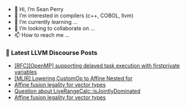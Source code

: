 - 👋 Hi, I’m Sean Perry
- 👀 I’m interested in compilers (c++, COBOL, llvm)
- 🌱 I’m currently learning ...
- 💞️ I’m looking to collaborate on ...
- 📫 How to reach me ...

<!---
s66perry/s66perry is a ✨ special ✨ repository because its `README.md` (this file) appears on your GitHub profile.
You can click the Preview link to take a look at your changes.
--->
### 📕 Latest LLVM Discourse Posts

<!-- DISCOURSE-LLVM:START -->
- [[RFC][OpenMP] supporting delayed task execution with firstprivate variables](https://discourse.llvm.org/t/rfc-openmp-supporting-delayed-task-execution-with-firstprivate-variables/83084#post_1)
- [[MLIR] Lowering CustomOp to Affine Nested for](https://discourse.llvm.org/t/mlir-lowering-customop-to-affine-nested-for/83083#post_1)
- [Affine fusion legality for vector types](https://discourse.llvm.org/t/affine-fusion-legality-for-vector-types/83079#post_5)
- [Question about LiveRangeCalc::isJointlyDominated](https://discourse.llvm.org/t/question-about-liverangecalc-isjointlydominated/83082#post_1)
- [Affine fusion legality for vector types](https://discourse.llvm.org/t/affine-fusion-legality-for-vector-types/83079#post_4)
<!-- DISCOURSE-LLVM:END -->
